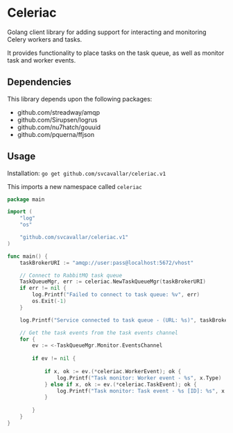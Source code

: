 Celeriac
=======

Golang client library for adding support for interacting and monitoring Celery workers and tasks.

It provides functionality to place tasks on the task queue, as well
as monitor task and worker events.

Dependencies
------------
This library depends upon the following packages:
- github.com/streadway/amqp
- github.com/Sirupsen/logrus
- github.com/nu7hatch/gouuid
- github.com/pquerna/ffjson

Usage
-----
Installation: `go get github.com/svcavallar/celeriac.v1`

This imports a new namespace called `celeriac`

```go
package main

import (
	"log"
	"os"

	"github.com/svcavallar/celeriac.v1"
)

func main() {
	taskBrokerURI := "amqp://user:pass@localhost:5672/vhost"

	// Connect to RabbitMQ task queue
	TaskQueueMgr, err := celeriac.NewTaskQueueMgr(taskBrokerURI)
	if err != nil {
		log.Printf("Failed to connect to task queue: %v", err)
		os.Exit(-1)
	}

	log.Printf("Service connected to task queue - (URL: %s)", taskBrokerURI)

	// Get the task events from the task events channel
	for {
		ev := <-TaskQueueMgr.Monitor.EventsChannel
	
		if ev != nil {
	
			if x, ok := ev.(*celeriac.WorkerEvent); ok {
				log.Printf("Task monitor: Worker event - %s", x.Type)
			} else if x, ok := ev.(*celeriac.TaskEvent); ok {
				log.Printf("Task monitor: Task event - %s [ID]: %s", x.Type, x.UUID)
			}
	
		}
	}
}
```

